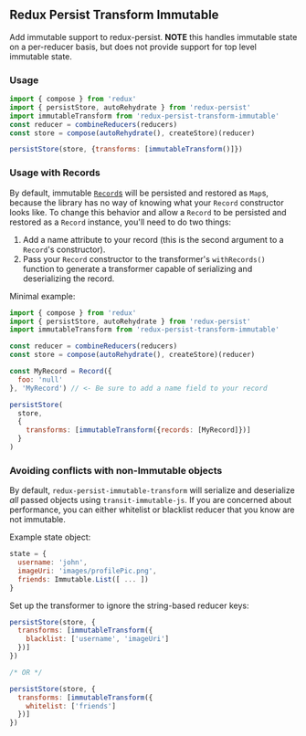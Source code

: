 ## Redux Persist Transform Immutable
Add immutable support to redux-persist. **NOTE** this handles immutable state on a per-reducer basis, but does not provide support for top level immutable state.

### Usage
```js
import { compose } from 'redux'
import { persistStore, autoRehydrate } from 'redux-persist'
import immutableTransform from 'redux-persist-transform-immutable'
const reducer = combineReducers(reducers)
const store = compose(autoRehydrate(), createStore)(reducer)

persistStore(store, {transforms: [immutableTransform()]})
```

### Usage with Records
By default, immutable [`Record`s](https://facebook.github.io/immutable-js/docs/#/Record) will be persisted and restored as `Map`s, because the library has no way of knowing what your `Record` constructor looks like. To change this behavior and allow a `Record` to be persisted and restored as a `Record` instance, you'll need to do two things:

1. Add a name attribute to your record (this is the second argument to a `Record`'s constructor).
2. Pass your `Record` constructor to the transformer's `withRecords()` function to generate a transformer capable of serializing and deserializing the record.

Minimal example:
```js
import { compose } from 'redux'
import { persistStore, autoRehydrate } from 'redux-persist'
import immutableTransform from 'redux-persist-transform-immutable'

const reducer = combineReducers(reducers)
const store = compose(autoRehydrate(), createStore)(reducer)

const MyRecord = Record({
  foo: 'null'
}, 'MyRecord') // <- Be sure to add a name field to your record 

persistStore(
  store,
  {
    transforms: [immutableTransform({records: [MyRecord]})]
  }
)

```

### Avoiding conflicts with non-Immutable objects

By default, `redux-persist-immutable-transform` will serialize and deserialize *all* passed objects using `transit-immutable-js`. If you are concerned about performance, you can either whitelist or blacklist reducer that you know are not immutable.

Example state object:

```js
state = {
  username: 'john',
  imageUri: 'images/profilePic.png',
  friends: Immutable.List([ ... ])
}
```

Set up the transformer to ignore the string-based reducer keys:

```js
persistStore(store, {
  transforms: [immutableTransform({
    blacklist: ['username', 'imageUri']
  })]
})

/* OR */

persistStore(store, {
  transforms: [immutableTransform({
    whitelist: ['friends']
  })]
})
```
